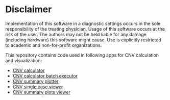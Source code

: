 # Disclaimer

Implementation of this software in a diagnostic settings occurs in the sole responsibility of the treating physician. Usage of this software occurs at the risk of the user. The authors may not be held liable for any damage (including hardware) this software might cause. Use is explicitly restricted to academic and non-for-profit organizations.

This repository contains code used in following apps for CNV calculation and visualization:
- [CNV calculator](https://github.com/neuropathbasel-dev/CNV_calculator)
- [CNV calculator batch executor](https://github.com/neuropathbasel-dev/docker_executions_manager)
- [CNV summary plotter](https://github.com/neuropathbasel-dev/cnv_summary_plotter)
- [CNV single case viewer](https://github.com/neuropathbasel-dev/cnv_single_case_plotter)
- [CNV summary plots viewer](https://github.com/neuropathbasel-dev/cnv_summary_plots_viewer)
